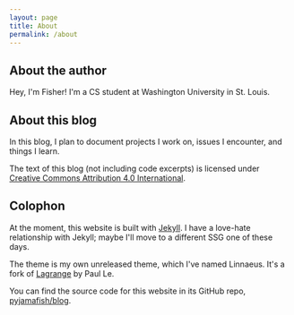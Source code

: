 ```yaml
---
layout: page
title: About
permalink: /about
---
```


## About the author
Hey, I'm Fisher!
I'm a CS student at Washington University in St. Louis.

## About this blog
In this blog,
I plan to document projects I work on, issues I encounter, and things I learn.

The text of this blog (not including code excerpts) is licensed under
[Creative Commons Attribution 4.0 International](https://creativecommons.org/licenses/by/4.0/).

## Colophon
At the moment, this website is built with [Jekyll](https://jekyllrb.com/).
I have a love-hate relationship with Jekyll; maybe I'll move to a different SSG one of these days.

The theme is my own unreleased theme, which I've named Linnaeus.
It's a fork of [Lagrange](https://github.com/LeNPaul/Lagrange_) by Paul Le.

You can find the source code for this website in its GitHub repo, [pyjamafish/blog](https://github.com/pyjamafish/blog).